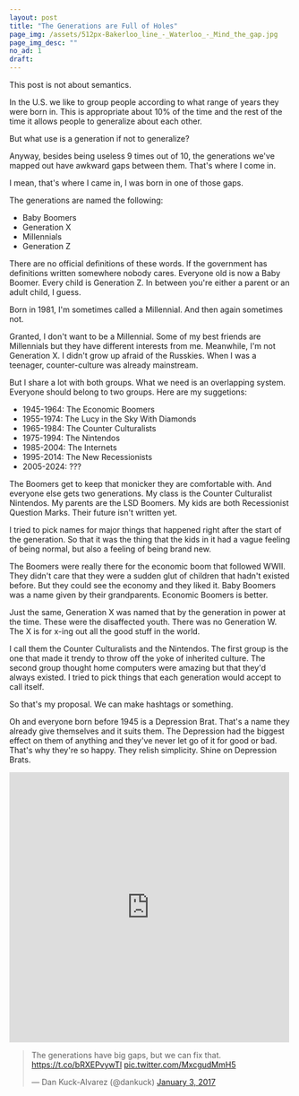 ```yaml
---
layout: post
title: "The Generations are Full of Holes"
page_img: /assets/512px-Bakerloo_line_-_Waterloo_-_Mind_the_gap.jpg
page_img_desc: ""
no_ad: 1
draft: 
---
```


This post is not about semantics.

In the U.S. we like to group people according to what range of years they were born in. This is appropriate about 10% of the time and the rest of the time it allows people to generalize about each other.

But what use is a generation if not to generalize?

Anyway, besides being useless 9 times out of 10, the generations we've mapped out have awkward gaps between them. That's where I come in.

I mean, that's where I came in, I was born in one of those gaps.

The generations are named the following:

* Baby Boomers
* Generation X
* Millennials
* Generation Z

There are no official definitions of these words. If the government has definitions written somewhere nobody cares. Everyone old is now a Baby Boomer. Every child is Generation Z. In between you're either a parent or an adult child, I guess.

Born in 1981, I'm sometimes called a Millennial. And then again sometimes not.

Granted, I don't want to be a Millennial. Some of my best friends are Millennials but they have different interests from me. Meanwhile, I'm not Generation X. I didn't grow up afraid of the Russkies. When I was a teenager, counter-culture was already mainstream.

But I share a lot with both groups. What we need is an overlapping system. Everyone should belong to two groups. Here are my suggetions:

* 1945-1964: The Economic Boomers
* 1955-1974: The Lucy in the Sky With Diamonds
* 1965-1984: The Counter Culturalists
* 1975-1994: The Nintendos
* 1985-2004: The Internets
* 1995-2014: The New Recessionists
* 2005-2024: ???

The Boomers get to keep that monicker they are comfortable with. And everyone else gets two generations. My class is the Counter Culturalist Nintendos. My parents are the LSD Boomers. My kids are both Recessionist Question Marks. Their future isn't written yet.

I tried to pick names for major things that happened right after the start of the generation. So that it was the thing that the kids in it had a vague feeling of being normal, but also a feeling of being brand new.

The Boomers were really there for the economic boom that followed WWII. They didn't care that they were a sudden glut of children that hadn't existed before. But they could see the economy and they liked it. Baby Boomers was a name given by their grandparents. Economic Boomers is better.

Just the same, Generation X was named that by the generation in power at the time. These were the disaffected youth. There was no Generation W. The X is for x-ing out all the good stuff in the world.

I call them the Counter Culturalists and the Nintendos. The first group is the one that made it trendy to throw off the yoke of inherited culture. The second group thought home computers were amazing but that they'd always existed. I tried to pick things that each generation would accept to call itself.

So that's my proposal. We can make hashtags or something.

Oh and everyone born before 1945 is a Depression Brat. That's a name they already give themselves and it suits them. The Depression had the biggest effect on them of anything and they've never let go of it for good or bad. That's why they're so happy. They relish simplicity. Shine on Depression Brats.

<iframe src="https://www.facebook.com/plugins/post.php?href=https%3A%2F%2Fwww.facebook.com%2Fdankuck%2Fposts%2F10209675815066423&width=500" width="500" height="482" style="border:none;overflow:hidden" scrolling="no" frameborder="0" allowTransparency="true"></iframe>

<blockquote class="twitter-tweet" data-lang="en"><p lang="en" dir="ltr">The generations have big gaps, but we can fix that. <a href="https://t.co/bRXEPvywTl">https://t.co/bRXEPvywTl</a> <a href="https://t.co/MxcgudMmH5">pic.twitter.com/MxcgudMmH5</a></p>&mdash; Dan Kuck-Alvarez (@dankuck) <a href="https://twitter.com/dankuck/status/816346706212175874">January 3, 2017</a></blockquote>
<script async src="//platform.twitter.com/widgets.js" charset="utf-8"></script>
